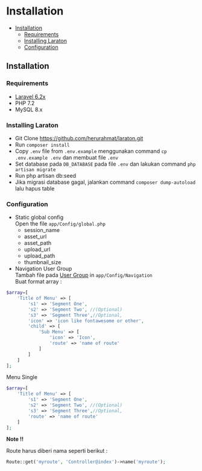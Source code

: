 # Installation

- [Installation](#installation)
	- [Requirements](#requirements)
    - [Installing Laraton](#installing-laraton)
    - [Configuration](#configuration)

<a name="installation"></a>
## Installation

<a name="requirements"></a>
### Requirements

- [Laravel 6.2x](https://github.com/laravel/framework)
- PHP 7.2
- MySQL 8.x

<a name="installing-laraton"></a>
### Installing Laraton

- Git Clone https://github.com/herurahmat/laraton.git
- Run `composer install`
- Copy `.env` file from `.env.example` menggunakan command `cp .env.example .env` dan membuat file `.env`
- Set database pada `DB_DATABASE` pada file `.env` dan lakukan command `php artisan migrate`
- Run php artisan db:seed
- Jika migrasi database gagal, jalankan command `composer dump-autoload` lalu hapus table


<a name="configuration"></a>
### Configuration

- Static global config <br/>
Open the file ```app/Config/global.php```
	- session_name
	- asset_url
	- asset_path
	- upload_url
	- upload_path
	- thumbnail_size
- Navigation User Group <br/>
Tambah file pada [User Group](user/group#groupname) in ```app/Config/Navigation``` <br/>
Buat format array : <br/>
```php
$array=[
	'Title of Menu' => [
		's1' => 'Segment One',
		's2' => 'Segment Two', //(Optional)
		's3' => 'Segment Three',//Optional,
		'icon' => 'icon like fontawesome or other',
		'child' => [
			'Sub Menu' => [
				'icon' => 'Icon',
				'route' => 'name of route'
			]
		]
	]
];
```
Menu Single <br/>
```php
$array=[
	'Title of Menu' => [
		's1' => 'Segment One',
		's2' => 'Segment Two', //(Optional)
		's3' => 'Segment Three',//Optional,
		'route' => 'name of route'
	]
];
```

**Note !!**

Route harus diberi nama seperti berikut : <br/>
```php
Route::get('myroute', 'Controller@index')->name('myroute');
```